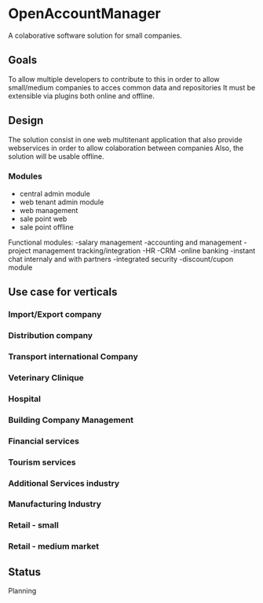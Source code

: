 # OpenAccountManager
A colaborative software solution for small companies.

## Goals
To allow multiple developers to contribute to this in order to allow small/medium companies to acces common data and repositories
It must be extensible via plugins both online and offline.
## Design
The solution consist in one web multitenant application that also provide webservices in order to allow colaboration between companies
Also, the solution will be usable offline.


### Modules
- central admin module
- web tenant admin module
- web management
- sale point web
- sale point offline

Functional modules:
  -salary management
  -accounting and management
  -project management tracking/integration
  -HR
  -CRM
  -online banking
  -instant chat internaly and with partners
  -integrated security
  -discount/cupon module
  


## Use case for verticals
### Import/Export company
### Distribution company
### Transport international Company
### Veterinary Clinique
### Hospital
### Building Company Management
### Financial services
### Tourism services
### Additional Services industry
### Manufacturing Industry
### Retail - small 
### Retail - medium market



## Status
Planning

